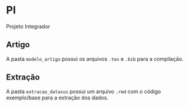 # PI
 Projeto Integrador

## Artigo

A pasta `modelo_artigo` possui os arquivos `.tex` e `.bib` para a compilação.

## Extração

A pasta `extracao_datasus` possui um arquivo `.rmd` com o código exemplo/base para a extração dos dados.

